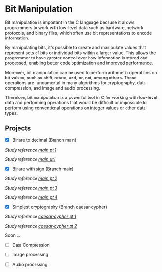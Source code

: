 # Bit Manipulation
 
Bit manipulation is important in the C language because it allows programmers to work with low-level data such as hardware, network protocols, and binary files, which often use bit representations to encode information.

By manipulating bits, it's possible to create and manipulate values that represent sets of bits or individual bits within a larger value. This allows the programmer to have greater control over how information is stored and processed, enabling better code optimization and improved performance.

Moreover, bit manipulation can be used to perform arithmetic operations on bit values, such as shift, rotate, and, or, not, among others. These operations are fundamental in many algorithms for cryptography, data compression, and image and audio processing.

Therefore, bit manipulation is a powerful tool in C for working with low-level data and performing operations that would be difficult or impossible to perform using conventional operations on integer values or other data types.

 ## Projects
 
  - [x] Binare to decimal (Branch main)
  
  _Study reference [main pt 1](https://www.geeksforgeeks.org/bits-manipulation-important-tactics/)_
  
  _Study reference [main util](https://www.tutorialspoint.com/ansi_c/c_bits_manipulation.htm)_
  
  - [x] Binare with sign (Branch main)
  
  _Study reference [main pt 2](https://en.wikipedia.org/wiki/Two%27s_complement)_
  
  _Study reference [main pt 3](https://www.youtube.com/watch?v=4qH4unVtJkE&ab_channel=BenEater)_
  
  _Study reference [main pt 4](https://youtu.be/QZwneRb-zqA?t=733)_
  
  - [x] Simplest cryptography (Branch caesar-cypher) 
  
  _Study reference [caesar-cypher pt 1](https://www.ic.unicamp.br/~norton/disciplinas/mc102/pascal13.html)_
  
  _Study reference [caesar-cypher pt 2](https://pt.wikipedia.org/wiki/Cifra_de_C%C3%A9sar)_
  
  Soon ...
  
  - [ ] Data Compression
  
  - [ ] Image processing
  
  - [ ] Audio processing 
